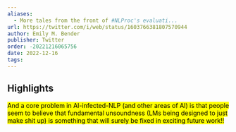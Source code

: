 ```yaml
---
aliases:
  - More tales from the front of #NLProc's evaluati...
url: https://twitter.com/i/web/status/1603766381807570944
author: Emily M. Bender
publisher: Twitter
order: -20221216065756
date: 2022-12-16
tags:
---
```


## Highlights
<mark>And a core problem in AI-infected-NLP (and other areas of AI) is that people seem to believe that fundamental unsoundness (LMs being designed to just make shit up) is something that will surely be fixed in exciting future work!!</mark>

